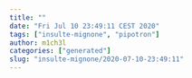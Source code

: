 ```yaml
---
title: ""
date: "Fri Jul 10 23:49:11 CEST 2020"
tags: ["insulte-mignone", "pipotron"]
author: m1ch3l
categories: ["generated"]
slug: "insulte-mignone/2020-07-10-23:49:11"
---
```




